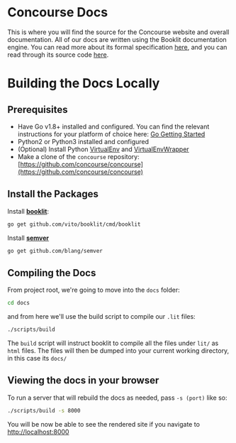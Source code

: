 # Concourse Docs
This is where you will find the source for the Concourse website and overall documentation. All of our docs are written using the Booklit documentation engine. You can read more about its formal specification [here](https://vito.github.io/booklit/), and you can read through its source code [here](https://github.com/vito/booklit). 

# Building the Docs Locally
## Prerequisites
* Have Go v1.8+ installed and configured. You can find the relevant instructions for your platform of choice here: [Go Getting Started](https://golang.org/doc/install) 
* Python2 or Python3 installed and configured
* (Optional) Install Python [VirtualEnv](https://virtualenv.pypa.io/en/stable/) and [VirtualEnvWrapper ](https://virtualenvwrapper.readthedocs.io/)
* Make a clone of the `concourse` repository: [https://github.com/concourse/concourse](https://github.com/concourse/concourse)

## Install the Packages
Install [**booklit**](https://github.com/vito/booklit): 

```bash
go get github.com/vito/booklit/cmd/booklit
```

Install [**semver**](https://github.com/blang/semver)

```bash
go get github.com/blang/semver
```

## Compiling the Docs
From project root, we're going to move into the `docs` folder:

```bash
cd docs
```

and from here we'll use the build script to compile our `.lit` files:

```bash
./scripts/build
```

The `build` script will instruct booklit to compile all the files under `lit/` as `html` files.
The files will then be dumped into your current working directory, in this case its `docs/`

## Viewing the docs in your browser

To run a server that will rebuild the docs as needed, pass `-s (port)` like so:

```bash
./scripts/build -s 8000
```

You will be now be able to see the rendered site if you navigate to [http://localhost:8000](http://localhost:8000)
